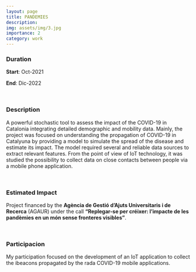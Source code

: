 ```yaml
---
layout: page
title: PANDEMIES
description: 
img: assets/img/3.jpg
importance: 2
category: work
---
```




### Duration
>
**Start**: Oct-2021


**End**: Dic-2022 

&nbsp;

### Description

A powerful stochastic tool to assess the impact of the COVID-19 in Catalonia integrating detailed demographic and mobility data. Mainly, the project was focused on understanding the propagation of COVID-19 in Catalyuna by providing a model to simulate the spread of the disease and estimate its impact. The model required several and reliable data sources to extract relevant features. From the point of view of IoT technology, it was studied the possibility to collect data on close contacts between people via a mobile phone application.


&nbsp;


### Estimated Impact

Project financed by the __Agència de Gestió d’Ajuts Universitaris i de Recerca__ (AGAUR) under the call __“Replegar-se per créixer: l’impacte de les pandèmies en un món sense fronteres visibles”__. 

&nbsp;

### Participacion

My participation focused on the development of an IoT application to collect the ibeacons propagated by the rada COVID-19 mobile applications. 



&nbsp;



&nbsp;

